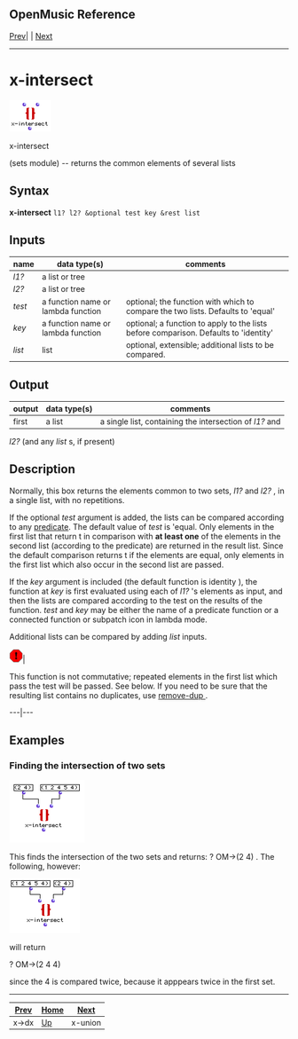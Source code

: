 OpenMusic Reference  
---  
[Prev](x-dx)| | [Next](x-union)  
  
* * *

# x-intersect

![](figures/functions/sets/x-intersect.png)

  
  
x-intersect  
  
(sets module) \-- returns the common elements of several lists  

## Syntax

   **x-intersect**  ` l1? l2? &optional test key &rest list ` 

## Inputs

name| data type(s)| comments  
---|---|---  
  _l1?_ |  a list or tree|  
  _l2?_ |  a list or tree|  
  _test_ |  a function name or lambda function| optional; the function with which to compare the two lists. Defaults to 'equal'  
  _key_ |  a function name or lambda function| optional; a function to apply to the lists before comparison. Defaults to 'identity'  
  _list_ |  list| optional, extensible; additional lists to be compared.  
  
## Output

output| data type(s)| comments  
---|---|---  
first| a list| a single list, containing the intersection of  _l1?_  and
 _l2?_  (and any  _list_  s, if present)  
  
## Description

Normally, this box returns the elements common to two sets,  _l1?_  and
 _l2?_  , in a single list, with no repetitions.

If the optional  _test_  argument is added, the lists can be compared
according to any [predicate](glossary#PREDICATE). The default value of
 _test_  is 'equal. Only elements in the first list that return t in
comparison with **at least one** of the elements in the second list (according
to the predicate) are returned in the result list. Since the default
comparison returns t if the elements are equal, only elements in the first
list which also occur in the second list are passed.

If the  _key_  argument is included (the default function is  identity ), the
function at  _key_  is first evaluated using each of  _l1?_  's elements as
input, and then the lists are compared according to the test on the results of
the function.  _test_  and  _key_  may be either the name of a predicate
function or a connected function or subpatch icon in lambda mode.

Additional lists can be compared by adding  _list_  inputs.

![Warning](figures/images/warning.gif)|

This function is not commutative; repeated elements in the first list which
pass the test will be passed. See below. If you need to be sure that the
resulting list contains no duplicates, use [ remove-dup ](remove-dup).  
  
---|---  
  
## Examples

### Finding the intersection of two sets

![](figures/functions/sets/x-intersectEX2.png)

This finds the intersection of the two sets and returns:  ? OM->(2 4) . The
following, however:

![](figures/functions/sets/x-intersectEX1.png)

will return

 ? OM->(2 4 4) 

since the 4 is compared twice, because it apppears twice in the first set.

* * *

[Prev](x-dx)| [Home](index)| [Next](x-union)  
---|---|---  
x->dx| [Up](funcref.main)| x-union

